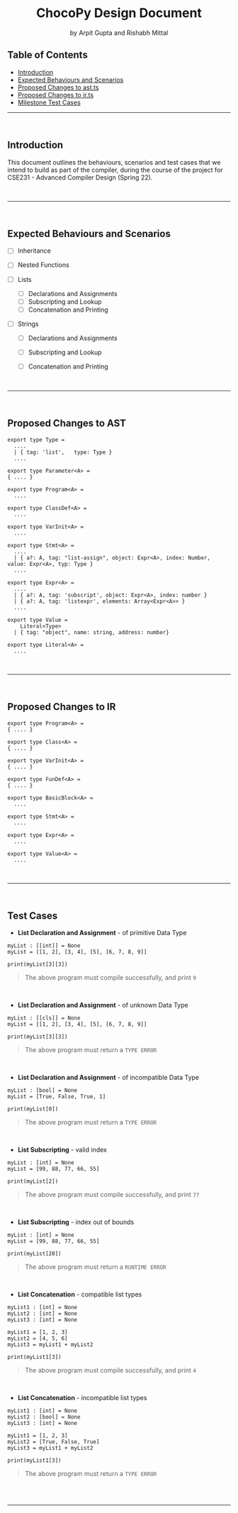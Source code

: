 <!-- Markdown Template Credits: https://github.com/othneildrew/Best-README-Template/blob/master/README.md -->

<h1 align="center">
  <strong>ChocoPy Design Document</strong>
</h1>
<p align="center">
  by Arpit Gupta and Rishabh Mittal
</p>

<!-- DON'T EDIT THIS SECTION, INSTEAD RE-RUN doctoc TO UPDATE -->
## Table of Contents

- [Introduction](#introduction)
- [Expected Behaviours and Scenarios](#expected-behaviours-and-scenarios)
- [Proposed Changes to ast.ts](#proposed-changes-to-ast)
- [Proposed Changes to ir.ts](#proposed-changes-to-ir)
- [Milestone Test Cases](#test-cases)

<!-- END doctoc generated TOC please keep comment here to allow auto update -->
***
<br/>

## **Introduction**

This document outlines the behaviours, scenarios and test cases that we intend to build as part of the compiler, during the course of the project for CSE231 - Advanced Compiler Design (Spring 22).

<br/>

***

<br/>

## **Expected Behaviours and Scenarios**

- [ ] Inheritance

- [ ] Nested Functions

- [ ] Lists
  - [ ] Declarations and Assignments
  - [ ] Subscripting and Lookup
  - [ ] Concatenation and Printing

- [ ] Strings
  - [ ] Declarations and Assignments
  - [ ] Subscripting and Lookup
  - [ ] Concatenation and Printing


<br/>

***

<br/>

## **Proposed Changes to AST**

```
export type Type =
  ....
  | { tag: 'list',   type: Type }
  ....

export type Parameter<A> = 
{ .... }

export type Program<A> = 
  ....

export type ClassDef<A> =
  ....

export type VarInit<A> =
  ....

export type Stmt<A> =
  ....
  | { a?: A, tag: "list-assign", object: Expr<A>, index: Number, value: Expr<A>, typ: Type }
  ....

export type Expr<A> =
  ....
  | { a?: A, tag: 'subscript', object: Expr<A>, index: number }  
  | { a?: A, tag: 'listexpr', elements: Array<Expr<A>> }
  ....

export type Value =
    Literal<Type>
  | { tag: "object", name: string, address: number}

export type Literal<A> =
  ....

```

<br/>

***

<br/>

## **Proposed Changes to IR**

```
export type Program<A> = 
{ .... }

export type Class<A> = 
{ .... }

export type VarInit<A> = 
{ .... }

export type FunDef<A> = 
{ .... }

export type BasicBlock<A> = 
  ....

export type Stmt<A> =
  ....

export type Expr<A> =
  ....

export type Value<A> = 
  ....

```


<br/>

***

<br/>

## **Test Cases**

- **List Declaration and Assignment** - of primitive Data Type
```
myList : [[int]] = None
myList = [[1, 2], [3, 4], [5], [6, 7, 8, 9]]

print(myList[3][3])
```
> The above program must compile successfully, and print `9`

<br/>

- **List Declaration and Assignment** - of unknown Data Type
```
myList : [[cls]] = None
myList = [[1, 2], [3, 4], [5], [6, 7, 8, 9]]

print(myList[3][3])
```
> The above program must return a `TYPE ERROR`

<br/>

- **List Declaration and Assignment** - of incompatible Data Type
```
myList : [bool] = None
myList = [True, False, True, 1]

print(myList[0])
```
> The above program must return a `TYPE ERROR`

<br/>

- **List Subscripting** - valid index
```
myList : [int] = None
myList = [99, 88, 77, 66, 55]

print(myList[2])
```
> The above program must compile successfully, and print `77`

<br/>

- **List Subscripting** - index out of bounds
```
myList : [int] = None
myList = [99, 88, 77, 66, 55]

print(myList[20])
```
> The above program must return a `RUNTIME ERROR`

<br/>

- **List Concatenation** - compatible list types
```
myList1 : [int] = None
myList2 : [int] = None
myList3 : [int] = None

myList1 = [1, 2, 3]
myList2 = [4, 5, 6]
myList3 = myList1 + myList2

print(myList1[3])
```
> The above program must compile successfully, and print `4`

<br/>

- **List Concatenation** - incompatible list types
```
myList1 : [int] = None
myList2 : [bool] = None
myList3 : [int] = None

myList1 = [1, 2, 3]
myList2 = [True, False, True]
myList3 = myList1 + myList2

print(myList1[3])
```
> The above program must return a `TYPE ERROR`

<br/>



<br/>

***
